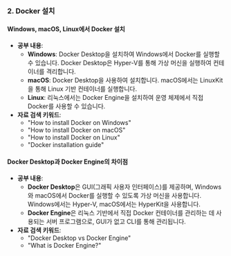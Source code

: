 ### 2. **Docker 설치**

#### **Windows, macOS, Linux에서 Docker 설치**

- **공부 내용**:
    - **Windows**: Docker Desktop을 설치하여 Windows에서 Docker를 실행할 수 있습니다. Docker Desktop은 Hyper-V를 통해 가상 머신을 실행하여 컨테이너를 격리합니다.
    - **macOS**: Docker Desktop을 사용하여 설치합니다. macOS에서는 LinuxKit을 통해 Linux 기반 컨테이너를 실행합니다.
    - **Linux**: 리눅스에서는 Docker Engine을 설치하여 운영 체제에서 직접 Docker를 사용할 수 있습니다.
- **자료 검색 키워드**:
    - "How to install Docker on Windows"
    - "How to install Docker on macOS"
    - "How to install Docker on Linux"
    - "Docker installation guide"

#### **Docker Desktop과 Docker Engine의 차이점**

- **공부 내용**:
    - **Docker Desktop**은 GUI(그래픽 사용자 인터페이스)를 제공하며, Windows와 macOS에서 Docker를 실행할 수 있도록 가상 머신을 사용합니다. Windows에서는 Hyper-V, macOS에서는 HyperKit을 사용합니다.
    - **Docker Engine**은 리눅스 기반에서 직접 Docker 컨테이너를 관리하는 데 사용되는 서버 프로그램으로, GUI가 없고 CLI를 통해 관리됩니다.
- **자료 검색 키워드**:
    - "Docker Desktop vs Docker Engine"
    - "What is Docker Engine?"